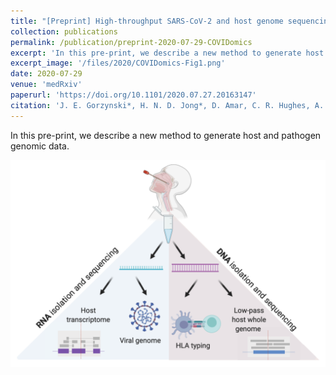 ```yaml
---
title: "[Preprint] High-throughput SARS-CoV-2 and host genome sequencing from single nasopharyngeal swabs"
collection: publications
permalink: /publication/preprint-2020-07-29-COVIDomics
excerpt: 'In this pre-print, we describe a new method to generate host and pathogen genomic data.'
excerpt_image: '/files/2020/COVIDomics-Fig1.png'
date: 2020-07-29
venue: 'medRxiv'
paperurl: 'https://doi.org/10.1101/2020.07.27.20163147'
citation: 'J. E. Gorzynski*, H. N. D. Jong*, D. Amar, C. R. Hughes, A. Ioannidis, R. Bierman, D. Liu, Y. Tanigawa, A. Kistler, J. Kamm, J. Kim, L. Cappello, N. F. Neff, S. Rubinacci, O. Delaneua, M. J. Shoura, K. Seo, A. Kirillova, A. Raja, S. Sutton, C. Huang, M. K. Sahoo, K. C. Mallempati, G. Montero-Martin, K. Osoegawa, N. Watson, N. Hammond, R. Joshi, M. Fernandez-Vina, J. W. Christle, M. T. Wheeler, P. Febbo, K. Farh, G. Schroth, F. Desouza, J. Palacios, J. Salzman, B. A. Pinsky, M. A. Rivas, C. D. Bustamante, E. A. Ashley, V. N. Parikh, High-throughput SARS-CoV-2 and host genome sequencing from single nasopharyngeal swabs, medRxiv, 2020.07.27.20163147 (2020).'
---
```

<!-- ispublishedpreprint: "True" -->

In this pre-print, we describe a new method to generate host and pathogen genomic data.

![DS-GWAS figure 1](/files/2020/COVIDomics-Fig1.png)
